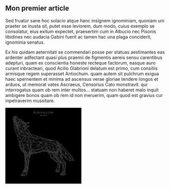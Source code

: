 ## Mon premier article

Sed fruatur sane hoc solacio atque hanc insignem ignominiam, quoniam uni praeter se inusta sit, putet esse leviorem, dum modo, cuius exemplo se consolatur, eius exitum expectet, praesertim cum in Albucio nec Pisonis libidines nec audacia Gabini fuerit ac tamen hac una plaga conciderit, ignominia senatus.

Ex his quidam aeternitati se commendari posse per statuas aestimantes eas ardenter adfectant quasi plus praemii de figmentis aereis sensu carentibus adepturi, quam ex conscientia honeste recteque factorum, easque auro curant inbracteari, quod Acilio Glabrioni delatum est primo, cum consiliis armisque regem superasset Antiochum. quam autem sit pulchrum exigua haec spernentem et minima ad ascensus verae gloriae tendere longos et arduos, ut memorat vates Ascraeus, Censorius Cato monstravit. qui interrogatus quam ob rem inter multos... statuam non haberet malo inquit ambigere bonos quam ob rem id non meruerim, quam quod est gravius cur inpetraverim mussitare.

![Alt text](images/test.jpg "Optional title")